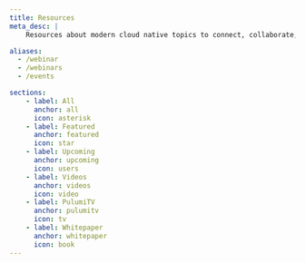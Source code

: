 ```yaml
---
title: Resources
meta_desc: |
    Resources about modern cloud native topics to connect, collaborate, and learn new techniques and best practices.

aliases:
  - /webinar
  - /webinars
  - /events

sections:
    - label: All
      anchor: all
      icon: asterisk
    - label: Featured
      anchor: featured
      icon: star
    - label: Upcoming
      anchor: upcoming
      icon: users
    - label: Videos
      anchor: videos
      icon: video
    - label: PulumiTV
      anchor: pulumitv
      icon: tv
    - label: Whitepaper
      anchor: whitepaper
      icon: book
---
```


